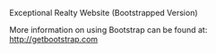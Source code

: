 Exceptional Realty Website (Bootstrapped Version)

More information on using Bootstrap can be found at:
http://getbootstrap.com

